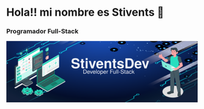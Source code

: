 # Hola!! mi nombre es Stivents 👋
### Programador Full-Stack
![](https://github.com/Stivents/Stivents/blob/main/src/img/StiventsDev.png)

<!--
**Stivents/Stivents** is a ✨ _special_ ✨ repository because its `README.md` (this file) appears on your GitHub profile.

Here are some ideas to get you started:

- 🔭 I’m currently working on ...
- 🌱 I’m currently learning ...
- 👯 I’m looking to collaborate on ...
- 🤔 I’m looking for help with ...
- 💬 Ask me about ...
- 📫 How to reach me: ...
- 😄 Pronouns: ...
- ⚡ Fun fact: ...
-->
